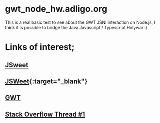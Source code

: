 # gwt_node_hw.adligo.org
This is a real basic test to see about the GWT JSNI interaction on Node.js, I think it is possible to bridge the Java Javascript / Typescript Holywar :)

# Links of interest;
## <a href="http://www.jsweet.org/" target="_blank">JSweet</a>
## [JSWeet](http://www.jsweet.org/){:target="_blank"}
## <a href="http://www.gwtproject.org/" target="_blank">GWT</a>
## <a href="https://stackoverflow.com/questions/57625909/are-there-any-examples-of-using-gwt-for-nodejs" target="_blank">Stack Overflow Thread #1</a>




